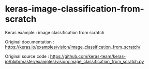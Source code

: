 # keras-image-classification-from-scratch

Keras example : image classification from scratch

Original documentation : https://keras.io/examples/vision/image_classification_from_scratch/

Original source code : https://github.com/keras-team/keras-io/blob/master/examples/vision/image_classification_from_scratch.py
